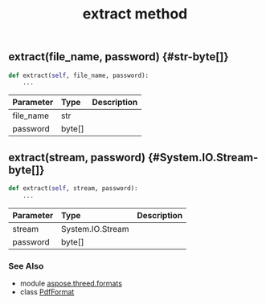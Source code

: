 ﻿---
title: extract method
second_title: Aspose.3D for Python via .NET API References
description: 
type: docs
weight: 50
url: /python-net/aspose.threed.formats/pdfformat/extract/
is_root: false
---

## extract(file_name, password) {#str-byte[]}



```python
def extract(self, file_name, password):
    ...
```


| Parameter | Type | Description |
| :- | :- | :- |
| file_name | str |  |
| password | byte[] |  |


## extract(stream, password) {#System.IO.Stream-byte[]}



```python
def extract(self, stream, password):
    ...
```


| Parameter | Type | Description |
| :- | :- | :- |
| stream | System.IO.Stream |  |
| password | byte[] |  |



### See Also
* module [aspose.threed.formats](../../)
* class [PdfFormat](/3d/python-net/aspose.threed.formats/pdfformat)
